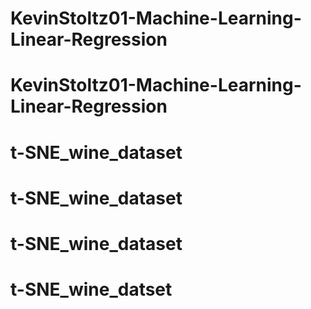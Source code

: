 # KevinStoltz01-Machine-Learning-Linear-Regression
# KevinStoltz01-Machine-Learning-Linear-Regression
# t-SNE_wine_dataset
# t-SNE_wine_dataset
# t-SNE_wine_dataset
# t-SNE_wine_datset

